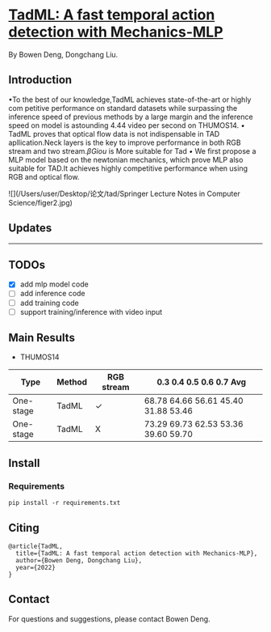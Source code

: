 # [TadML: A fast temporal action detection with Mechanics-MLP](https://github.com/BonedDeng/TadML)

By Bowen Deng, Dongchang Liu.

## Introduction

•To the best of our knowledge,TadML achieves state-of-the-art or highly com petitive performance on standard datasets while surpassing the inference speed of previous methods by a large margin and the inference speed on model is astounding 4.44 video per second on THUMOS14.
*•* TadML proves that optical flow data is not indispensable in TAD apllication.Neck layers is the key to improve performance in both RGB stream and two stream.*βGiou* is More suitable for Tad
*•* We first propose a MLP model based on the newtonian mechanics, which prove MLP also suitable for TAD.It achieves highly competitive performance when using RGB and optical flow.

![](/Users/user/Desktop/论文/tad/Springer Lecture Notes in Computer Science/figer2.jpg)

## Updates

---

## TODOs



- [x]  add mlp model code
- [ ] add inference code
- [ ] add training code
- [ ] support training/inference with video input

## Main Results

- THUMOS14

| Type      | Method | RGB stream | 0.3	0.4	0.5	0.6	0.7	Avg |
| --------- | ------ | ---------- | -------------------------------------- |
| One-stage | TadML  | ✓          | 68.78 64.66 56.61 45.40 31.88 53.46    |
| One-stage | TadML  | X          | 73.29 69.73 62.53 53.36 39.60 59.70    |

## Install

### Requirements

```linux
pip install -r requirements.txt
```



## Citing

```
@article{TadML,
  title={TadML: A fast temporal action detection with Mechanics-MLP},
  author={Bowen Deng, Dongchang Liu},
  year={2022}
}
```

## Contact

For questions and suggestions, please contact Bowen Deng.
